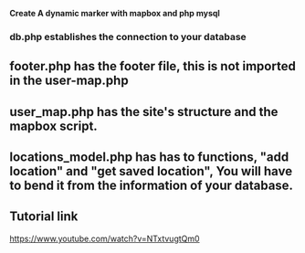**Create A dynamic marker with mapbox and php mysql**

### db.php establishes the connection to your database
 ## footer.php has the footer file, this is not imported in the user-map.php
 ## user_map.php has the site's structure and the mapbox script.
 ## locations_model.php has has to functions, "add location" and "get saved location", You will have to bend it from the information of your database.
 ## Tutorial link
 
 https://www.youtube.com/watch?v=NTxtvugtQm0
